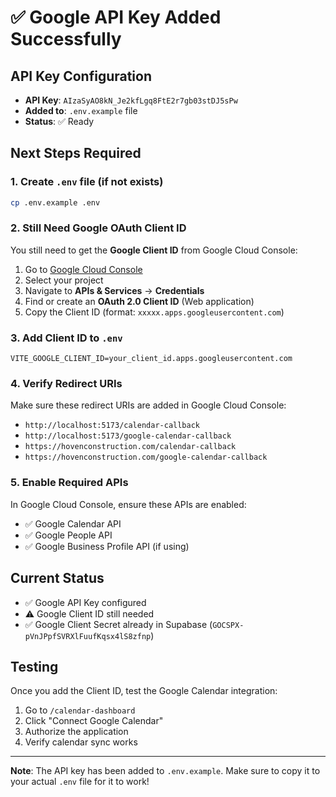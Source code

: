 # ✅ Google API Key Added Successfully

## API Key Configuration
- **API Key**: `AIzaSyAO8kN_Je2kfLgq8FtE2r7gb03stDJ5sPw`
- **Added to**: `.env.example` file
- **Status**: ✅ Ready

## Next Steps Required

### 1. Create `.env` file (if not exists)
```bash
cp .env.example .env
```

### 2. Still Need Google OAuth Client ID
You still need to get the **Google Client ID** from Google Cloud Console:

1. Go to [Google Cloud Console](https://console.cloud.google.com/)
2. Select your project
3. Navigate to **APIs & Services** → **Credentials**
4. Find or create an **OAuth 2.0 Client ID** (Web application)
5. Copy the Client ID (format: `xxxxx.apps.googleusercontent.com`)

### 3. Add Client ID to `.env`
```
VITE_GOOGLE_CLIENT_ID=your_client_id.apps.googleusercontent.com
```

### 4. Verify Redirect URIs
Make sure these redirect URIs are added in Google Cloud Console:
- `http://localhost:5173/calendar-callback`
- `http://localhost:5173/google-calendar-callback`
- `https://hovenconstruction.com/calendar-callback`
- `https://hovenconstruction.com/google-calendar-callback`

### 5. Enable Required APIs
In Google Cloud Console, ensure these APIs are enabled:
- ✅ Google Calendar API
- ✅ Google People API
- ✅ Google Business Profile API (if using)

## Current Status
- ✅ Google API Key configured
- ⚠️ Google Client ID still needed
- ✅ Google Client Secret already in Supabase (`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`)

## Testing
Once you add the Client ID, test the Google Calendar integration:
1. Go to `/calendar-dashboard`
2. Click "Connect Google Calendar"
3. Authorize the application
4. Verify calendar sync works

---

**Note**: The API key has been added to `.env.example`. Make sure to copy it to your actual `.env` file for it to work!
